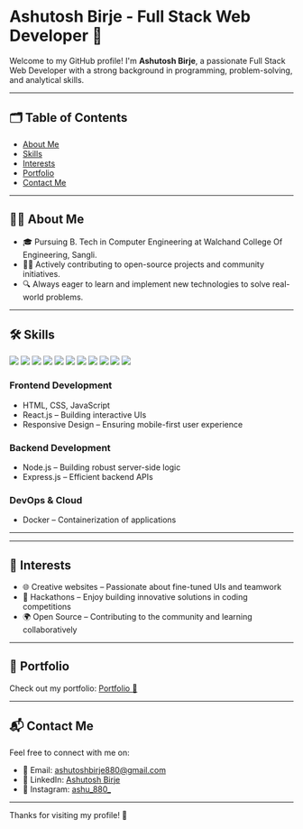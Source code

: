 # Ashutosh Birje - Full Stack Web Developer 👋

<!--![Banner](https://github.com/Atharva1213/Atharva1213/blob/main/assets/banner.png)-->

Welcome to my GitHub profile! I'm **Ashutosh Birje**, a passionate Full Stack Web Developer with a strong background in programming, problem-solving, and analytical skills.

---

## 🗂 Table of Contents
- [About Me](#-about-me)
- [Skills](#-skills)
- [Interests](#-interests)
- [Portfolio](#-portfolio)
- [Contact Me](#-contact-me)

---

## 👨‍💻 About Me
- 🎓 Pursuing B. Tech in Computer Engineering at Walchand College Of Engineering, Sangli.
- 👨‍💻 Actively contributing to open-source projects and community initiatives.
- 🔍 Always eager to learn and implement new technologies to solve real-world problems.

---

## 🛠 Skills

<p align="left">
  <img src="https://img.shields.io/badge/HTML5-E34F26?style=for-the-badge&logo=html5&logoColor=white" />
  <img src="https://img.shields.io/badge/CSS3-1572B6?style=for-the-badge&logo=css3&logoColor=white" />
  <img src="https://img.shields.io/badge/JavaScript-F7DF1E?style=for-the-badge&logo=javascript&logoColor=black" />
  <img src="https://img.shields.io/badge/React-61DAFB?style=for-the-badge&logo=react&logoColor=black" />
  <img src="https://img.shields.io/badge/Node.js-339933?style=for-the-badge&logo=nodedotjs&logoColor=white" />
  <img src="https://img.shields.io/badge/Docker-2496ED?style=for-the-badge&logo=docker&logoColor=white" />
  <img src="https://img.shields.io/badge/Git-F05032?style=for-the-badge&logo=git&logoColor=white" />
  <img src="https://img.shields.io/badge/GitHub-181717?style=for-the-badge&logo=github&logoColor=white" />
  <img src="https://img.shields.io/badge/Linux-FCC624?style=for-the-badge&logo=linux&logoColor=black" />
  <img src="https://img.shields.io/badge/C-00599C?style=for-the-badge&logo=c&logoColor=white" />
  <img src="https://img.shields.io/badge/C++-00599C?style=for-the-badge&logo=c%2B%2B&logoColor=white" />
</p>


### Frontend Development
- HTML, CSS, JavaScript
- React.js – Building interactive UIs
- Responsive Design – Ensuring mobile-first user experience

### Backend Development
- Node.js – Building robust server-side logic
- Express.js – Efficient backend APIs

### DevOps & Cloud
- Docker – Containerization of applications

---
<!--
## 📜 Certifications
- ✅ JavaScript, NodeJS, MERN Full Stack Guide
- ✅ Spoken Tutorial C and Java certifications from IIT
-->
---

## 🎯 Interests
- 🌐 Creative websites – Passionate about fine-tuned UIs and teamwork
- 🧠 Hackathons – Enjoy building innovative solutions in coding competitions
- 🌍 Open Source – Contributing to the community and learning collaboratively

---

## 📁 Portfolio
Check out my portfolio:  [Portfolio 🔗](https://ashutoshbirje.github.io/Protfolio_2/)

---

## 📬 Contact Me

Feel free to connect with me on:

- 📧 Email: [ashutoshbirje880@gmail.com](mailto:ashutoshbirje880@gmail.com)
- 🔗 LinkedIn: [Ashutosh Birje](https://www.linkedin.com/in/ashutosh-birje-246453263/)
- 🔗 Instagram: [ashu_880_](https://www.instagram.com/ashu_880_/)


---

Thanks for visiting my profile! 🚀


<!--
**Ashutoshbirje/Ashutoshbirje** is a ✨ _special_ ✨ repository because its `README.md` (this file) appears on your GitHub profile.

Here are some ideas to get you started:

- 🔭 I’m currently working on ...
- 🌱 I’m currently learning ...
- 👯 I’m looking to collaborate on ...
- 🤔 I’m looking for help with ...
- 💬 Ask me about ...
- 📫 How to reach me: ...
- 😄 Pronouns: ...
- ⚡ Fun fact: ...
-->

